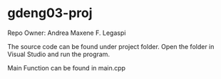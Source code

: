 # gdeng03-proj


Repo Owner: Andrea Maxene F. Legaspi

The source code can be found under project folder. Open the folder in Visual Studio and run the program.

Main Function can be found in main.cpp
